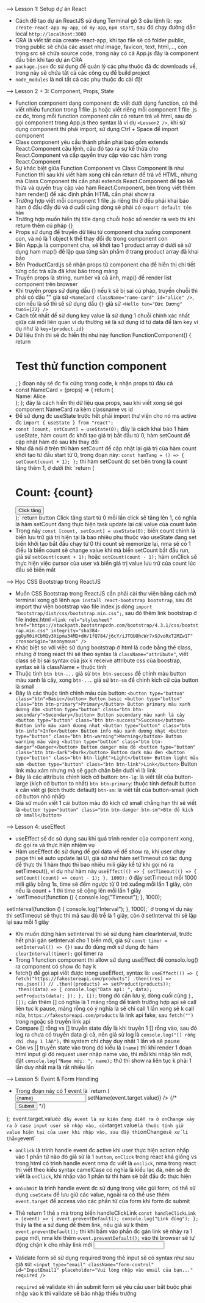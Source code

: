 --> Lesson 1: Setup dự án React

- Cách để tạo dự án ReactJS sử dụng Terminal gõ 3 câu lệnh là: `npx create-react-app my-app`, `cd my-app`, `npm start`, sau đó chạy đường dẫn local `http://localhost:3000`
- CRA là viết tắt của create-react-app, khi tạo file sẽ có folder public, trong public sẽ chứa các asset như image, favicon, text, html,..., còn trong src sẽ chứa source code, trong này có cả App.js đây là component đầu tiên khi tạo dự án CRA
- `package.json` đc sử dụng để quản lý các phụ thuộc đã đc downloads về, trong này sẽ chứa tất cả các công cụ để build project
- `node_modules` là nơi tất cả các phụ thuộc đc cài đặt

--> Lesson 2 + 3: Component, Props, State

- Function component dạng component đc viết dưới dạng function, có thể viết nhiều function trong 1 file .js hoặc viết riêng mỗi component 1 file .js cx đc, trong mỗi function component cần có return trả về html, sau đó gọi component trong App.js theo syntax là ví dụ `<Lesson2 />`, khi sử dụng component thì phải import, sử dụng Ctrl + Space để import component
- Class component yêu cầu thành phần phải bao gồm extends React.Component câu lệnh, câu đó tạo ra sự kế thừa cho React.Component và cấp quyền truy cập vào các hàm trong React.Component
- Sự khác biệt giữa Function Component vs Class Component là như Function thì sau khi viết hàm xong chỉ cần return để trả về HTML, nhưng mà Class Component thì cần phải extends React.Component để tạo kế thừa và quyền truy cập vào hàm React.Component, bên trong viết thêm hàm render() để xác định phần HTML cần phải show ra
- Trường hợp viết mỗi component 1 file .js riêng thì ở đều phải khai báo hàm ở đầu đầy đủ và ở cuối cùng dòng sẽ phải có `export default tên hàm`
- Trường hợp muốn hiển thị title dạng chuỗi hoặc số render ra web thì khi return thêm cú pháp {}
- Props sử dụng để truyền dữ liệu từ component cha xuống component con, và nó là 1 object k thể thay đổi đc trong component con
- Bên App.js là component cha, sẽ khởi tạo 1 product array ở dưới sẽ sử dụng ham map() để lặp qua từng sản phẩm ở trang product array đã khai báo
- Bên ProductCard.js sẽ nhận props từ component cha để hiển thị chi tiết từng cốc trà sữa đã khai báo trong mảng
- Truyền props là string, number và cả ảnh, map() để render list component trên browser
- Khi truyền props sử dụng dấu {} nếu k sẽ bị sai cú pháp, truyền chuỗi thì phải có dấu "" giả sử `<NameCard className="name-card" id="alice" />`, còn nếu là số thì sẽ sử dụng dấu `{}` giả sử `<Hello ten="Đức Dương" tuoi={22} />`
- Cách tốt nhất để sử dụng key value là sử dụng 1 chuỗi chính xác nhất giữa cái mối liên quan ví dụ thường sẽ là sử dụng id từ data để làm key ví dụ như là `key={product.id}`
- Dữ liệu tĩnh thì sẽ đc hiển thị như này function FunctionComponent() {
  return <h1>Test thử function component</h1>;
  }
  đoạn này sẽ đc fix cứng trong code, k nhận props từ đâu cả
- const NameCard = (props) => {
  return (
  <div className={props.className}>
  <div id={props.id}>Name: Alice</div>
  </div>
  );
  };
  đây là cách hiển thị dữ liệu qua props, sau khi viết xong sẽ gọi component NameCard ra kèm classname vs id
- Để sử dụng đc useState trước hết phải import thư viện cho nó ms active đc `import { useState } from "react";`
- `const [count, setCount] = useState(0);` đây là cách khai báo 1 hàm useState, hàm count đc khởi tạo giá trị bắt đầu từ 0, hàm setCount để cập nhật hàm đó sau khi thay đổi
- Như đã nói ở trên thì hàm setCount để cập nhật lại giá trị của hàm count khởi tạo từ đầu start từ 0, trong đoạn này:
  `const hamTang = () => {
    setCount(count + 1);
};`
  thì hàm setCount đc set bên trong là count tăng thêm 1, ở dưới thì:
  `return (
    <div>
      <h1>Count: {count}</h1>
      <button onClick={hamTang}>Click tăng</button>
    </div>
  );`
  return button Click tăng start từ 0 mỗi lần click sẽ tăng lên 1, có nghĩa là hàm setCount đang thực hiện task update lại cái value của count luôn
- Trong này `const [count, setCount] = useState(0);` biến count chính là biến lưu trữ giá trị hiện tại là bao nhiêu phụ thuộc vào useState đang set biến khởi tạo bắt đầu chạy từ 0 thì count sẽ memorize lại, nma sẽ có 1 điều là biến count sẽ change value khi mà biến setCount bắt đầu run, giá sử `setCount(count + 1);` hoặc `setCount(count - 1);` hàm onClick sẽ thực hiện việc cursor của user và biến giá trị value lưu trữ của count lúc đầu sẽ biến mất

--> Học CSS Bootstrap trong ReactJS

- Muốn CSS Bootstrap trong ReactJS cần phải cài thư viện bằng cách mở terminal xong gõ lệnh `npm install react-bootstrap bootstrap`, sau đó import thư viện bootstrap vào file index.js dòng `import "bootstrap/dist/css/bootstrap.min.css";`, sau đó thêm link bootstrap ở file index.html `<link
  rel="stylesheet"
  href="https://stackpath.bootstrapcdn.com/bootstrap/4.3.1/css/bootstrap.min.css"
  integrity="sha384-ggOyR0iXCbMQv3Xipma34MD+dH/1fQ784/j6cY/iJTQUOhcWr7x9JvoRxT2MZw1T"
  crossorigin="anonymous"
/>`
- Khác biệt so với việc sử dụng bootstrap ở html là code bằng thẻ class, nhưng ở trong react thì sẽ theo syntax là `className="attribute"`, viết class sẽ bị sai syntax của jsx k receive attribute css của boostrap, syntax sẽ là className + thuộc tính
- Thuộc tính `btn btn-...` giả sử `btn btn-success` để chỉnh màu button màu xanh lá cây, xong `btn-...` giả sử `btn-sm` để chỉnh kích cữ của button là small
- Đây là các thuộc tính chỉnh màu của button:
  `<button type="button" class="btn">Basic</button> Button basic
<button type="button" class="btn btn-primary">Primary</button> Button primary màu xanh dương đậm
<button type="button" class="btn btn-secondary">Secondary</button> Button secondary màu xanh lá cây
<button type="button" class="btn btn-success">Success</button> Button info màu xanh dương nhạt
<button type="button" class="btn btn-info">Info</button> Button info màu xanh dương nhạt
<button type="button" class="btn btn-warning">Warning</button> Button warning màu vàng
<button type="button" class="btn btn-danger">Danger</button> Button danger màu đỏ
<button type="button" class="btn btn-dark">Dark</button> Button dark màu đen
<button type="button" class="btn btn-light">Light</button> Button light màu xám
<button type="button" class="btn btn-link">Link</button>` Button link màu xám nhưng mà sẽ gạch chân bên dưới vì là link
- Đây là các attribute chỉnh kích cỡ button:
  `btn-lg`: là viết tắt của button-large (kích cỡ button to nhất)
  `btn btn-primary`: thuộc tính default button k cần viết gì (kích thước default)
  `btn-sm`: là viết tắt của button-small (kích cỡ button nhỏ nhất)
- Giả sử muốn viết 1 cái button màu đỏ kích cỡ small chẳng hạn thì sẽ viết là `<button type="button" class="btn btn-danger btn-sm">Btn đỏ kích cỡ small</button>`

--> Lesson 4: useEffect

- useEffect sẽ đc sử dụng sau khi quá trình render của component xong, đc gọi ra và thực hiện nhiệm vụ
- Hàm useEffect đc sử dụng để gọi data về để show ra, khi user chạy page thì sẽ auto update lại UI, giả sử như hàm setTimeout có tác dụng để thực thi 1 hàm thực thi bao nhiêu mili giây kể từ khi gọi nó ra setTimeout(), ví dụ như hàm này `useEffect(() => {
setTimeout(() => {
  setCount((count) => count - 1);
}, 1000);`
  ở đây setTimeout mỗi 1000 mili giây bằng 1s, time sẽ đếm ngược từ 0 trở xuống mỗi lần 1 giây, còn nếu là count + 1 thì time sẽ cộng lên mỗi lần 1 giây
- `setTimeout(function () {
  console.log("Timeout");
  }, 1000);

setInterval(function () {
console.log("Interval");
}, 1000);`
ở trong ví dụ này thì setTimeout sẽ thực thi mã sau độ trễ là 1 giây, còn ở setInterval thì sẽ lặp lại sau mỗi 1 giây

- Khi muốn dừng hàm setInterval thì sẽ sử dụng hàm clearInterval, trước hết phải gán setInterval cho 1 biến mới, giả sử `const timer = setInterval(() => {})` sau đó dùng mới sử dụng đc hàm `clearInterval(timer);` gọi timer ra
- Trong 1 function component thì allow sử dụng useEffect để consolo.log() ra component có show đc hay k
- fetch() để gọi api viết được trong useEffect, syntax là:
  `useEffect(() => {
  fetch("https://fakestoreapi.com/products")
    .then((res) => res.json())
    // .then((products) => setProduct(products));
    .then((data) => {
      console.log("Data api: ", data);
      setProducts(data);
    });
}, []);`
  trong đó cần lưu ý, dòng cuối cùng `}, []);` cần thêm [] có nghĩa là 1 mảng rỗng để tránh trường hợp api sẽ call liên tục k pause, mảng rỗng có ý nghĩa là sẽ chỉ call 1 lần xong sẽ k call nữa, `https://fakestoreapi.com/products` là link api fake, sau `fetch("")` trong ngoặc sẽ truyền link api
- Compare [] rỗng vs [] truyền state đấy là khi truyền 1 [] rỗng vào, sau đó log ra chưa có truyền data gì cả, nên giả sử log là `console.log("[] rỗng chỉ chạy 1 lần");` thì system chỉ chạy duy nhất 1 lần và sẽ pause
- Còn vs [] truyền state vào trong đó kiểu là `[name]` thì khi render 1 đoạn html input gì đó request user nhập name vào, thì mỗi khi nhập tên mới, đặt `console.log("Name mới: ", name);` thử thì show ra liên tục k phải 1 lần duy nhất mà là rất nhiều lần

--> Lesson 5: Event & Form Handling

- Trong đoạn này có 1 event là
  `return (
    <div>
      <input
        type="text"
        placeholder="Nhập tên"
        value={name}
        onChange={(event) => setName(event.target.value)}
      />
      {/* <button className="btn btn-success">Submit</button> */}
    </div>
);`
  `event.target.value` ở đây event là sự kiện đang diễn ra ở onChange xảy ra ở case input user sẽ nhập vào, còn `target.value` là thuộc tính giữ value hiện tại của user khi nhập vào, sau đấy thì `onChange` sẽ xử lí thằng `event`
- `onClick` là trình handle event đc active khi user thực hiện action nhấp vào 1 phần tử nào đó giả sử là 1 `button`, `onClick` trong react khá giống vs trong html có trình handle event nma đc viết là `onclick`, nma trong react thì viết theo kiểu syntax camelCase có nghĩa là kiểu lạc đà, nên sẽ đc viết là `onClick`, khi nhấp vào 1 phần tử thì hàm sẽ bắt đầu đc thực hiện
- `onSubmit` là trình handle event đc sử dụng trong việc gửi form, có thể sử dụng `useState` để lưu giữ các value, ngoài ra có thể use thêm `event.target` để access vào các phần tử của form khi form đc submit
- Thẻ return 1 thẻ `a` mà trong biến handleClickLink
  `const handleClickLink = (event) => {
    event.preventDefault();
    console.log("Link đúng");
};`
  thấy là thẻ a sử dụng để thêm link, nếu giả sử k thêm `event.preventDefault();` thì khi bấm vào phần đc gán link sẽ nhảy ra 1 page mới, nma khi thêm `event.preventDefault();` vào thì browser sẽ tự động chặn k cho nhảy link mới
  <input type="text" defaultValue={inputValue} onChange={handleChange} />
- Validate form sẽ sử dụng required trong thẻ input sẽ có syntax như sau giả sử:
  `<input
  type="email"
  className="form-control"
  id="InputEmail1"
  placeholder="Vui lòng nhập vào email của bạn..."
  required
/>`

  `required` sẽ validate khi ấn submit form sẽ yêu cầu user bắt buộc phải nhập vào k thì validate sẽ báo nhập thiếu trường
